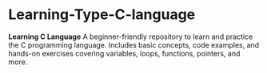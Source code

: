 # Learning-Type-C-language
 **Learning C Language** A beginner-friendly repository to learn and practice the C programming language. Includes basic concepts, code examples, and hands-on exercises covering variables, loops, functions, pointers, and more. 
